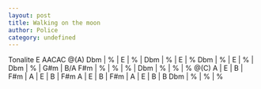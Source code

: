 ```yaml
---
layout: post
title: Walking on the moon
author: Police
category: undefined
---
```


Tonalite E
AACAC
<canvas class="chords">
@(A) Dbm | % | E | % | Dbm | % | E | %
Dbm | % | E | % | Dbm | % | G#m | B/A
F#m | % | % | % | Dbm | % | % | %
@(C) A | E | B | F#m | A | E | B | F#m
A | E | B | F#m | A | E | B | B
Dbm | % | % | %
</canvas>
